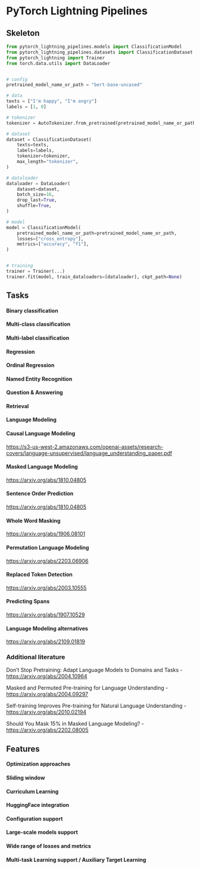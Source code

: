 # PyTorch Lightning Pipelines


## Skeleton

```py
from pytorch_lightning_pipelines.models import ClassificationModel
from pytorch_lightning_pipelines.datasets import ClassificationDataset
from pytorch_lightning import Trainer
from torch.data.utils import DataLoader


# config
pretrained_model_name_or_path = "bert-base-uncased"

# data
texts = ["I'm happy", "I'm angry"]
labels = [1, 0]

# tokenizer
tokenizer = AutoTokenizer.from_pretrained(pretrained_model_name_or_path=pretrained_model_name_or_path)

# dataset
dataset = ClassificationDataset(
    texts=texts, 
    labels=labels, 
    tokenizer=tokenizer, 
    max_length="tokenizer",
)

# dataloader
dataloader = DataLoader(
    dataset=dataset, 
    batch_size=16, 
    drop_last=True, 
    shuffle=True, 
)

# model
model = ClassificationModel(
    pretrained_model_name_or_path=pretrained_model_name_or_path, 
    losses=["cross_entropy"],
    metrics=["accuracy", "f1"],
)


# training
trainer = Trainer(...)
trainer.fit(model, train_dataloaders=[dataloader], ckpt_path=None)
```

## Tasks

#### Binary classification

#### Multi-class classification

#### Multi-label classification

#### Regression

#### Ordinal Regression

#### Named Entity Recognition

#### Question & Answering 

#### Retrieval

#### Language Modeling

#### Causal Language Modeling

https://s3-us-west-2.amazonaws.com/openai-assets/research-covers/language-unsupervised/language_understanding_paper.pdf

#### Masked Language Modeling

https://arxiv.org/abs/1810.04805

#### Sentence Order Prediction

https://arxiv.org/abs/1810.04805

#### Whole Word Masking

https://arxiv.org/abs/1906.08101

#### Permutation Language Modeling

 https://arxiv.org/abs/2203.06906

#### Replaced Token Detection 

 https://arxiv.org/abs/2003.10555

#### Predicting Spans

https://arxiv.org/abs/1907.10529

#### Language Modeling alternatives

https://arxiv.org/abs/2109.01819


### Additional literature

Don’t Stop Pretraining: Adapt Language Models to Domains and Tasks - https://arxiv.org/abs/2004.10964

Masked and Permuted Pre-training for Language Understanding - https://arxiv.org/abs/2004.09297

Self-training Improves Pre-training for Natural Language Understanding  - https://arxiv.org/abs/2010.02194

Should You Mask 15% in Masked Language Modeling?  - https://arxiv.org/abs/2202.08005

## Features

#### Optimization approaches

#### Sliding window

#### Curriculum Learning

#### HuggingFace integration

#### Configuration support

#### Large-scale models support

#### Wide range of losses and metrics

#### Multi-task Learning support / Auxiliary Target Learning

<!-- - Pre-Processing
    - Tagging schemes
        - [ ] IO
        - [ ] BIO
        - [ ] BIEO
    - Augmentations
        - [ ] CutMix
        - [ ] MixUp
        - [ ] Masking
        - [ ] Removing context
- Losses
    - [ ] Cross-Entropy
    - [ ] Weighted Cross-Entropy
    - [ ] Focal Loss
    - [ ] Jaccard Index
    - [ ] Lovasz Loss
    - [ ] Dice Loss
    - [ ] Combinations of losses
    - [ ] + Label Smoothing

- Post-Procsssing
    - [ ] Correction over first and zero tokens
    - [ ] Converting "middle" entities to the neighbors
    - [ ] Filtering entities with lengths and confidence scores
    - [ ] Adding some tokens to increase span's length
    - [ ] Beam Search
    - [ ] Conditional Random Fields
 
- Ensembling
    - [ ] Token-wise blending
    - [ ] Word-wise blending
    - [ ] Char-wise blending
    - [ ] Weighted Box Fusion
    - [ ] Stacking -->
